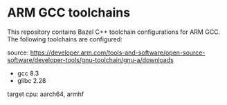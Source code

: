 # ARM GCC toolchains

This repository contains Bazel C++ toolchain configurations for ARM GCC. The
following toolchains are configured:

source:
https://developer.arm.com/tools-and-software/open-source-software/developer-tools/gnu-toolchain/gnu-a/downloads

- gcc 8.3
- glibc 2.28

target cpu: aarch64, armhf
